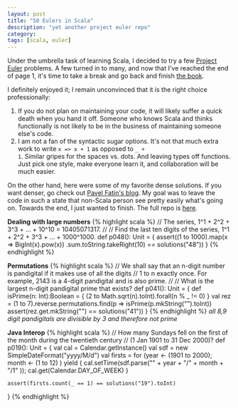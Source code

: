 ```yaml
---
layout: post
title: "50 Eulers in Scala"
description: "yet another project euler repo"
category: 
tags: [scala, euler]
---
```

Under the umbrella task of learning Scala, I decided to try a few [Project Euler](https://projecteuler.net/archives) problems.  A few turned in to many, and now that I've reached the end of page 1, it's time to take a break and go back and finish [the book](http://www.amazon.com/Programming-Scala-Comprehensive-Step-Step/dp/0981531644).

I definitely enjoyed it; I remain unconvinced that it is the right choice professionally:

1.  If you do not plan on maintaining your code, it will likely suffer a quick death when you hand it off.  Someone who knows Scala and thinks functionally is not likely to be in the business of maintaining someone else's code.
2.  I am not a fan of the syntactic sugar options.  It's not that much extra work to write <code>x => x + 1</code> as opposed to <code>_ + 1</code>.  Similar gripes for the spaces vs. dots.  And leaving types off functions.  Just pick one style, make everyone learn it, and collaboration will be much easier. 

On the other hand, here were some of my favorite dense solutions.  If you want denser, go check out [Pavel Fatin's blog](https://pavelfatin.com/scala-for-project-euler/).  My goal was to leave the code in such a state that non-Scala person see pretty easily what's going on.  Towards the end, I just wanted to finish.  The full repo is [here](https://github.com/nabraham/pe-scala.git).

**Dealing with large numbers**
{% highlight scala %}
//  The series, 1^1 + 2^2 + 3^3 + ... + 10^10 = 10405071317.
//
//  Find the last ten digits of the series, 1^1 + 2^2 + 3^3 + ... + 1000^1000.
def p048(): Unit = {
    assert((1 to 1000).map(x => BigInt(x).pow(x))
        .sum.toString.takeRight(10) == solutions("48"))
}
{% endhighlight %}

**Permutations**
{% highlight scala %}
//  We shall say that an n-digit number is pandigital if it makes use of all the digits 
//  1 to n exactly once. For example, 2143 is a 4-digit pandigital and is also prime.
//
//  What is the largest n-digit pandigital prime that exists?
def p041(): Unit = {
    def isPrime(n: Int):Boolean = { (2 to Math.sqrt(n).toInt).forall(n % _ != 0) }
    val rez = (1 to 7).reverse.permutations.find(p => isPrime(p.mkString("").toInt))
    assert(rez.get.mkString("") == solutions("41"))
}
{% endhighlight %}
_all 8,9 digit pandigitals are divisible by 3 and therefore not prime_

**Java Interop**
{% highlight scala %}
// How many Sundays fell on the first of the month during the twentieth century 
// (1 Jan 1901 to 31 Dec 2000)?
def p019(): Unit = {
    val cal = Calendar.getInstance()
    val sdf = new SimpleDateFormat("yyyy/M/d")
    val firsts = for (year <- (1901 to 2000);
                      month <- (1 to 12)
    ) yield { 
        cal.setTime(sdf.parse("" + year + "/" +  month + "/1" )); 
        cal.get(Calendar.DAY_OF_WEEK) 
    }

    assert(firsts.count(_ == 1) == solutions("19").toInt)
}
{% endhighlight %}
